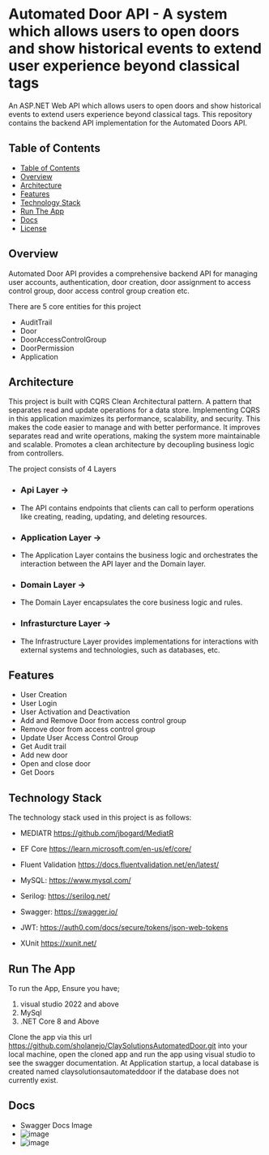 # Automated Door API - A system which allows users to open doors and show historical events to extend user experience beyond classical tags

An ASP.NET Web API which allows users to open doors and show historical events to extend users experience beyond classical tags.
This repository contains the backend API implementation for the Automated Doors API.

## Table of Contents

  - [Table of Contents](#table-of-contents)
  - [Overview](#overview)
  - [Architecture](#architecture)
  - [Features](#features)
  - [Technology Stack](#technology-stack)
  - [Run The App](#run-the-app)
  - [Docs](#docs)
  - [License](#license)

## Overview

Automated Door API provides a comprehensive backend API for managing user accounts, authentication, door creation, door assignment to access control group, door access control group creation etc.

There are 5 core entities for this project
* AuditTrail
* Door
* DoorAccessControlGroup
* DoorPermission
* Application

## Architecture 

This project is built with CQRS Clean Architectural pattern. A pattern that separates read and update operations for a data store. Implementing CQRS in this application maximizes its performance, scalability, and security. This makes the code easier to manage and with better performance. It improves separates read and write operations, making the system more maintainable and scalable. Promotes a clean architecture by decoupling business logic from controllers.

The project consists of 4 Layers
- ### Api Layer ->
- The API contains endpoints that clients can call to perform operations like creating, reading, updating, and deleting resources.
- ### Application Layer ->
- The Application Layer contains the business logic and orchestrates the interaction between the API layer and the Domain layer.
- ### Domain Layer ->
- The Domain Layer encapsulates the core business logic and rules.
- ### Infrasturcture Layer ->
- The Infrastructure Layer provides implementations for interactions with external systems and technologies, such as databases, etc.


## Features

- User Creation
- User Login
- User Activation and Deactivation
- Add and Remove Door from access control group
- Remove door from access control group
- Update User Access Control Group
- Get Audit trail
- Add new door
- Open and close door
- Get Doors

## Technology Stack

The technology stack used in this project is as follows:

- MEDIATR <https://github.com/jbogard/MediatR>

- EF Core <https://learn.microsoft.com/en-us/ef/core/>

- Fluent Validation <https://docs.fluentvalidation.net/en/latest/>

- MySQL: <https://www.mysql.com/>

- Serilog:  <https://serilog.net/>

- Swagger: <https://swagger.io/>

- JWT: <https://auth0.com/docs/secure/tokens/json-web-tokens>

- XUnit <https://xunit.net/>

## Run The App

  To run the App, Ensure you have;
  1) visual studio 2022 and above
  2) MySql
  3) .NET Core 8 and Above

  Clone the app via this url <https://github.com/sholanejo/ClaySolutionsAutomatedDoor.git> into your local machine, open the cloned app and run the app using visual studio to see the swagger documentation.
  At Application startup, a local database is created named claysolutionsautomateddoor if the database does not currently exist.

## Docs

- Swagger Docs Image
- ![image](https://github.com/user-attachments/assets/960beabc-0079-4855-bb91-0eb76e0ca18b)
- ![image](https://github.com/user-attachments/assets/5e979f1e-3509-4b79-9d99-d14c08281681)
